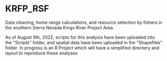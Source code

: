 # KRFP_RSF
Data cleaning, home range calculations, and resource selection by fishers in the southern Sierra Nevada Kings River Project Area.

As of August 9th, 2022, scripts for this analysis have been uploaded into the "Scripts" folder, and spatial data have been uploaded in the "Shapefiles" folder. In progress is an R Project which will have a simplified directory and layout to reproduce these analyses
